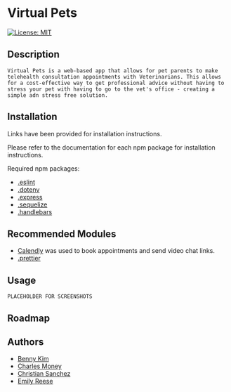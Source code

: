 # Virtual Pets

[![License: MIT](https://img.shields.io/badge/License-MIT-yellow.svg)](https://opensource.org/licenses/MIT)

## Description
    Virtual Pets is a web-based app that allows for pet parents to make telehealth consultation appointments with Veterinarians. This allows for a cost-effective way to get professional advice without having to stress your pet with having to go to the vet's office - creating a simple adn stress free solution. 

## Installation
Links have been provided for installation instructions.

Please refer to the documentation for each npm package for installation instructions.

Required npm packages:

- [.eslint](https://www.npmjs.com/package/eslint)
- [.dotenv](https://www.npmjs.com/package/dotenv)
- [.express](https://www.npmjs.com/package/express)
- [.sequelize](https://www.npmjs.com/package/sequelize)
- [.handlebars](https://www.npmjs.com/package/handlebars)



## Recommended Modules
- [Calendly](https://calendly.com/) was used to book appointments and send video chat links.
- [.prettier](https://www.npmjs.com/package/prettier)

## Usage
    PLACEHOLDER FOR SCREENSHOTS

## Roadmap



## Authors
- [Benny Kim](https://github.com/bennyykim) 
- [Charles Money](https://github.com/cmoney574)
- [Christian Sanchez](https://github.com/CSanchez486)
- [Emily Reese](https://github.com/EmiReese)




